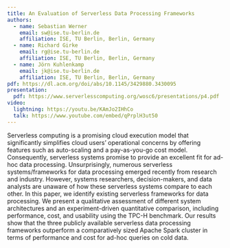 ```yaml
---
title: An Evaluation of Serverless Data Processing Frameworks
authors:
  - name: Sebastian Werner
    email: sw@ise.tu-berlin.de
    affiliation: ISE, TU Berlin, Berlin, Germany
  - name: Richard Girke
    email: rg@ise.tu-berlin.de
    affiliation: ISE, TU Berlin, Berlin, Germany
  - name: Jörn Kuhlenkamp
    email: jk@ise.tu-berlin.de
    affiliation: ISE, TU Berlin, Berlin, Germany
pdf: https://dl.acm.org/doi/abs/10.1145/3429880.3430095
presentation:
  pdf: https://www.serverlesscomputing.org/wosc6/presentations/p4.pdf
video:
  lightning: https://youtu.be/KAmJo2IHhCo
  talk: https://www.youtube.com/embed/qPrplH3ut50
---
```


Serverless computing is a promising cloud execution model that significantly simplifies cloud users’ operational concerns by offering features such as auto-scaling and a pay-as-you-go cost model. Consequently, serverless systems promise to provide an excellent fit for ad-hoc data processing. Unsurprisingly, numerous serverless systems/frameworks for data processing emerged recently from research and industry. However, systems researchers, decision-makers, and data analysts are unaware of how these serverless systems compare to each other. In this paper, we identify existing serverless frameworks for data processing. We present a qualitative assessment of different system architectures and an experiment-driven quantitative comparison, including performance, cost, and usability using the TPC-H benchmark. Our results show that the three publicly available serverless data processing frameworks outperform a comparatively sized Apache Spark cluster in terms of performance and cost for ad-hoc queries on cold data.
